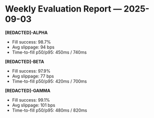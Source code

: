 # Weekly Evaluation Report — 2025-09-03

**[REDACTED]-ALPHA**
- Fill success: 98.7%
- Avg slippage: 94 bps
- Time-to-fill p50/p95: 450ms / 740ms

**[REDACTED]-BETA**
- Fill success: 97.9%
- Avg slippage: 77 bps
- Time-to-fill p50/p95: 420ms / 700ms

**[REDACTED]-GAMMA**
- Fill success: 99.1%
- Avg slippage: 101 bps
- Time-to-fill p50/p95: 480ms / 820ms
